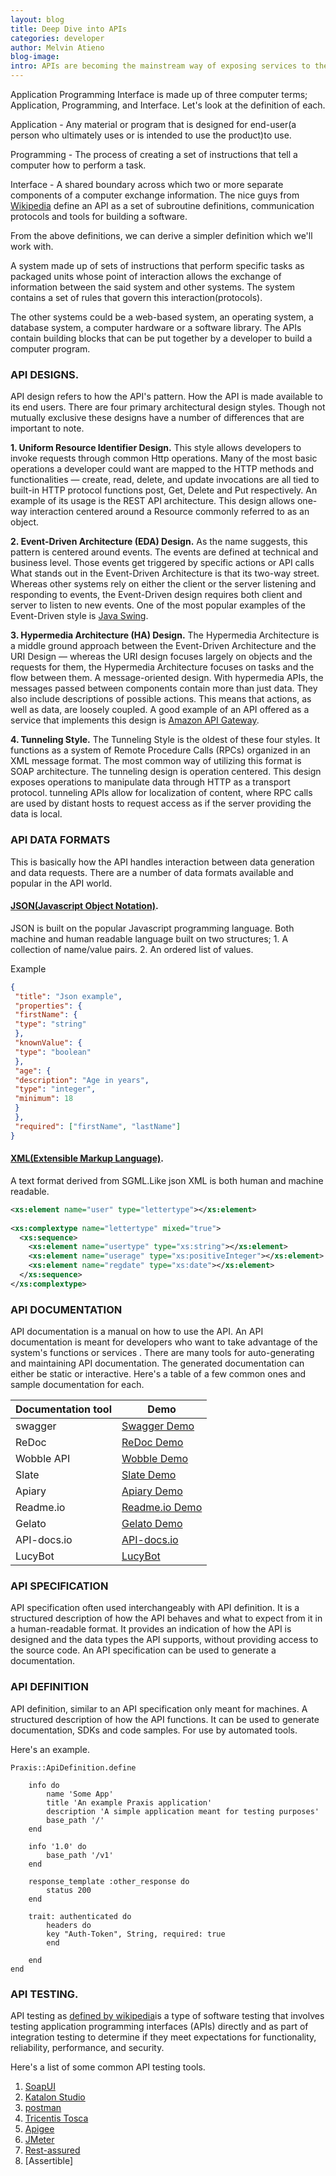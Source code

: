 ```yaml
---
layout: blog
title: Deep Dive into APIs 
categories: developer
author: Melvin Atieno
blog-image: 
intro: APIs are becoming the mainstream way of exposing services to the world and we all know that using a well-designed API is extremely rewarding, while using a poorly-designed API can be very infuriating. However, when we ourselves strive to build the best-designed APIs possible, we tend to trip up a bit. What aspects of an API should be considered in order to come up with a well designed API?What are the tools available tools to facilitate the API development process? Wait what is an API? 
---
```


Application Programming Interface is made up of three computer terms; Application, Programming, and Interface. Let's look at the definition of each.

Application - Any material or program that is designed for end-user(a person who ultimately uses or is intended to use the product)to use.

Programming - The process of creating a set of instructions that tell a computer how to perform a task.

Interface - A shared boundary across which two or more separate components of a computer exchange information.
The nice guys from [Wikipedia](https://en.wikipedia.org/wiki/Application_programming_interface) define an API as a set of subroutine definitions, communication protocols and tools for building a software.

From the above definitions, we can derive a simpler definition which we'll work with.

A system made up of sets of instructions that perform specific tasks as packaged units whose point of interaction allows the exchange of information between the said system and other systems. The system contains a set of rules that govern this interaction(protocols).

The other systems could be a web-based system, an operating system, a database system, a computer hardware or a software library.
The APIs contain building blocks that can be put together by a developer to build a computer program.

### API DESIGNS.

API design refers to how the API's pattern. How the API is made available to its end users. There are four primary architectural design styles. Though not mutually exclusive these designs have a number of differences that are important to note.

**1. Uniform Resource Identifier Design.**
This style allows developers to invoke requests through common Http operations. Many of the most basic operations a developer could want are mapped to the HTTP methods and functionalities — create, read, delete, and update invocations are all tied to built-in HTTP protocol functions post, Get, Delete and Put respectively. An example of its usage is the REST API architecture. This design allows one-way interaction centered around a Resource commonly referred to as an object.

**2. Event-Driven Architecture (EDA) Design.**
As the name suggests, this pattern is centered around events. The events are defined at technical and business level.
Those events get triggered by specific actions or API calls
What stands out in the Event-Driven Architecture is that its two-way street. Whereas other systems rely on either the client or the server listening and responding to events, the Event-Driven design requires both client and server to listen to new events. One of the most popular examples of the Event-Driven style is [Java Swing](https://en.wikipedia.org/wiki/Event-driven_architecture#Event_structure#Java_Swing). 

**3. Hypermedia Architecture (HA) Design.**
The Hypermedia Architecture is a middle ground approach between the Event-Driven Architecture and the URI Design — whereas the URI design focuses largely on objects and the requests for them, the Hypermedia Architecture focuses on tasks and the flow between them. A message-oriented design. With hypermedia APIs, the messages passed between components contain more than just data. They also include descriptions of possible actions. This means that actions, as well as data, are loosely coupled. A good example of an API offered as a service that implements this design is [Amazon API Gateway](https://docs.aws.amazon.com/apigateway/api-reference/).

**4. Tunneling Style.**
The Tunneling Style is the oldest of these four styles. It functions as a system of Remote Procedure Calls (RPCs) organized in an XML message format. The most common way of utilizing this format is SOAP architecture. The tunneling design is operation centered. This design exposes operations to manipulate data through HTTP as a transport protocol. tunneling APIs allow for localization of content, where RPC calls are used by distant hosts to request access as if the server providing the data is local.


### API DATA FORMATS
This is basically how the API handles interaction between data generation and data requests. There are a number of data formats available and popular in the API world.

#### [JSON(Javascript Object Notation)](https://www.json.org/).
JSON is built on the popular Javascript programming language.
Both machine and human readable language built on two structures;
    1. A collection of name/value pairs.
    2. An ordered list of values.

Example 
```json 
{
 "title": "Json example",
 "properties": {
 "firstName": {
 "type": "string"
 },
 "knownValue": {
 "type": "boolean"
 },
 "age": {
 "description": "Age in years",
 "type": "integer",
 "minimum": 18
 }
 },
 "required": ["firstName", "lastName"]
}  

```
#### [XML(Extensible Markup Language)](https://www.w3.org/XML/).

A text format derived from SGML.Like json XML is both human and machine readable.

```xml
<xs:element name="user" type="lettertype"></xs:element>
 
<xs:complextype name="lettertype" mixed="true">
  <xs:sequence>
    <xs:element name="usertype" type="xs:string"></xs:element>
    <xs:element name="userage" type="xs:positiveInteger"></xs:element>
    <xs:element name="regdate" type="xs:date"></xs:element>
  </xs:sequence>
</xs:complextype>
```
### API DOCUMENTATION 
API documentation is a manual on how to use the API. An API documentation is meant for developers who want to take advantage of the system's functions or services .
There are many tools for auto-generating and maintaining API documentation. The generated documentation can either be static or interactive. Here's a table of a few common ones and sample documentation for each.

| Documentation tool     | Demo                                         |
|  ---                   |  ------                                      |
| swagger                |[Swagger Demo](http://petstore.swagger.io/)   |
| ReDoc                  | [ReDoc Demo](https://rebilly.github.io/RebillyAPI/#)|
| Wobble API             | [Wobble Demo](https://50-53007065-gh.circle-artifacts.com/0/tmp/circle-artifacts.8SMOD8H/index.html#our-api)|
| Slate                  | [Slate Demo](https://lord.github.io/slate/#introduction)|
| Apiary                 | [Apiary Demo](https://pandurangpatil.docs.apiary.io/#)|
| Readme.io              | [Readme.io Demo](https://sample-threes.readme.io/docs)|
| Gelato                 | [Gelato Demo](https://developer.minutedock.com/api-explorer/minutedock/versions/99367658406806545/accounts/show-active-account)|
| API-docs.io            | [API-docs.io](https://giphy.api-docs.io/1.0/gifs/get-gif-by-id)|
| LucyBot                | [LucyBot](https://developer.kaltura.com/api-docs/Overview)|




### API SPECIFICATION
API specification often used interchangeably with API definition. It is a structured description of how the API behaves and what to expect from it in a human-readable format. It provides an indication of how the API is designed and the data types the API supports, without providing access to the source code.
An API specification can be used to generate a documentation.


### API DEFINITION
API definition, similar to an API specification only meant for machines. A structured description of how the API functions. It can be used to generate documentation, SDKs and code samples. For use by automated tools.


Here's an example.

```
Praxis::ApiDefinition.define

    info do
        name 'Some App'
        title 'An example Praxis application'
        description 'A simple application meant for testing purposes'
        base_path '/'
    end

    info '1.0' do
        base_path '/v1'
    end

    response_template :other_response do
        status 200
    end

    trait: authenticated do
        headers do
        key "Auth-Token", String, required: true
        end

    end
end
```

### API TESTING.
 API testing as [defined by wikipedia](https://en.wikipedia.org/wiki/API_testing)is a type of software testing that involves testing application programming interfaces (APIs) directly and as part of integration testing to determine if they meet expectations for functionality, reliability, performance, and security.

Here's a list of some common API testing tools.
1. [SoapUI](https://www.soapui.org/)
2. [Katalon Studio](https://www.katalon.com/)
3. [postman](https://www.getpostman.com/)
4. [Tricentis Tosca](https://www.tricentis.com/software-testing-tools/)
5. [Apigee](https://cloud.google.com/apigee-api-management/)
6. [JMeter](https://jmeter.apache.org/)
7. [Rest-assured](http://rest-assured.io/)
8. [Assertible]

